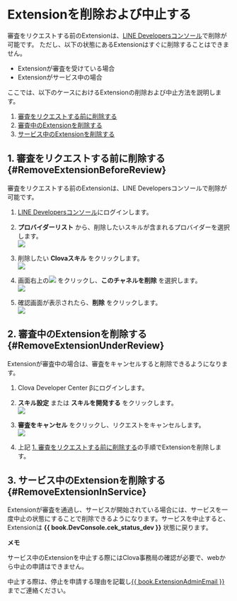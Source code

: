 # Extensionを削除および中止する

審査をリクエストする前のExtensionは、[LINE Developersコンソール](https://developers.line.biz/console/)で削除が可能です。
ただし、以下の状態にあるExtensionはすぐに削除することはできません。

* Extensionが審査を受けている場合
* Extensionがサービス中の場合

ここでは、以下のケースにおけるExtensionの削除および中止方法を説明します。

1. [審査をリクエストする前に削除する](#RemoveExtensionBeforeReview)
2. [審査中のExtensionを削除する](#RemoveExtensionUnderReview)
3. [サービス中のExtensionを削除する](#RemoveExtensionInService)

## 1. 審査をリクエストする前に削除する {#RemoveExtensionBeforeReview}

審査をリクエストする前のExtensionは、LINE Developersコンソールで削除が可能です。

1. [LINE Developersコンソール](https://developers.line.biz/console/)にログインします。

2. **プロバイダーリスト** から、削除したいスキルが含まれるプロバイダーを選択します。  
![](/DevConsole/Resources/Images/DevConsole-LineDev_Provider_List.png)  

3. 削除したい **Clovaスキル** をクリックします。  
![](/DevConsole/Resources/Images/DevConsole-LineDev_Channel_List.png)  

4. 画面右上の<img class="inlineImage" src="/DevConsole/Resources/Images/DevConsole-LineDev_Dot_Menu.png" /> をクリックし、**このチャネルを削除** を選択します。  
![](/DevConsole/Resources/Images/DevConsole-LineDev_Channel_Remove.png)  

5. 確認画面が表示されたら、**削除** をクリックします。  
![](/DevConsole/Resources/Images/DevConsole-LineDev_Channel_Remove_Confirm.png)  


## 2. 審査中のExtensionを削除する {#RemoveExtensionUnderReview}

Extensionが審査中の場合は、審査をキャンセルすると削除できるようになります。

1. Clova Developer Center βにログインします。

2. **スキル設定** または **スキルを開発する** をクリックします。  
![](/DevConsole/Resources/Images/DevConsole-Entering_CEK_Menu.png)

3. **審査をキャンセル** をクリックし、リクエストをキャンセルします。  
![](/DevConsole/Resources/Images/DevConsole-Cancel_Submission.png)

4. 上記 [1. 審査をリクエストする前に削除する](#RemoveExtensionBeforeReview)の手順でExtensionを削除します。


## 3. サービス中のExtensionを削除する {#RemoveExtensionInService}
Extensionが審査を通過し、サービスが開始されている場合には、サービスを一度中止の状態にすることで削除できるようになります。サービスを中止すると、Extensionは **{{ book.DevConsole.cek_status_dev }}** 状態に戻ります。

<div class="note">
  <p><strong>メモ</strong></p>
  <p>サービス中のExtensionを中止する際にはClova事務局の確認が必要で、webから中止の申請はできません。
  <p>中止する際は、停止を申請する理由を記載し<a href="mailto://{{ book.ExtensionAdminEmail }}">{{ book.ExtensionAdminEmail }}</a>までご連絡ください。</p>
</div>
